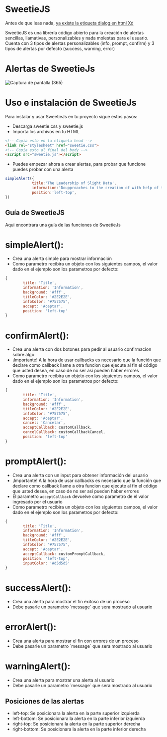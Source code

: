 # SweetieJS

Antes de que leas nada, [ya existe la etiqueta dialog en html Xd](https://developer.mozilla.org/en-US/docs/Web/HTML/Reference/Elements/dialog)

SweetieJS es una librería código abierto para la creación de alertas sencillas, llamativas, personalizables y nada molestas para el usuario.
Cuenta con 3 tipos de alertas personalizables (info, prompt, confirm) y 3 tipos de alertas por defecto (success, warning, error)

# Alertas de SweetieJs
![Captura de pantalla (365)](https://github.com/adonysbrios/SweetieJs/assets/140138535/3ce89f74-ce97-4f33-96a0-de94bb25ccb1)

# Uso e instalación de SweetieJs
Para instalar y usar SweetieJs en tu proyecto sigue estos pasos:
- Descarga sweetie.css y sweetie.js
- Importa los archivos en tu HTML
```html
<!-- Copia esto en la etiqueta head -->
<link rel="stylesheet" href="sweetie.css">
<!-- Copia esto al final del body -->
<script src="sweetie.js"></script>
```
- Puedes empezar ahora a crear alertas, para probar que funcione puedes probar con una alerta
```javascript
simpleAlert({
            title:'The Leadership of Slight Data', 
            information:'Doupproaches to the creation of with help of the development methodology must stay true to The Environment of Minor Regulation ',
            position:'left-top',
})
```

## Guía de SweetieJS
Aqui encontrara una guía de las funciones de SweetieJs

# simpleAlert():
- Crea una alerta simple para mostrar información
- Como parametro recibira un objeto con los siguientes campos, el valor dado en el ejemplo son los parametros por defecto:
```javascript
{
        title: 'Title',
        information: 'Information',
        background: '#fff',
        titleColor: '#2E2E2E',
        infoColor: "#757575",
        accept: 'Aceptar',
        position: 'left-top'
}
```

# confirmAlert():
- Crea una alerta con dos botones para pedir al usuario confirmacion sobre algo
- ¡Importante! A la hora de usar callbacks es necesario que la función que declare como callback llame a otra funcion que ejecute al fin el código 
que usted desea, en caso de no ser así pueden haber errores
- Como parametro recibira un objeto con los siguientes campos, el valor dado en el ejemplo son los parametros por defecto:
```javascript
{
        title: 'Title',
        information: 'Information',
        background: '#fff',
        titleColor: '#2E2E2E',
        infoColor: "#757575",
        accept: 'Aceptar',
        cancel: 'Cancelar',
        acceptCallback: customCallback,
        cancelCallback: customCallbackCancel,
        position: 'left-top'
}
```

# promptAlert():
- Crea una alerta con un input para obtener información del usuario
- ¡Importante! A la hora de usar callbacks es necesario que la función que declare como callback llame a otra funcion que ejecute al fin el código 
que usted desea, en caso de no ser así pueden haber errores
- El parametro ```acceptCallback``` devuelve como parametro de el valor ingresado por el usuario
- Como parametro recibira un objeto con los siguientes campos, el valor dado en el ejemplo son los parametros por defecto:
```javascript
{
        title: 'Title',
        information: 'Information',
        background: '#fff',
        titleColor: '#2E2E2E',
        infoColor: "#757575",
        accept: 'Aceptar',
        acceptCallback: customPromptCallback,
        position: 'left-top',
        inputColor: '#d5d5d5'
}
```

# successAlert():
- Crea una alerta para mostrar el fin exitoso de un proceso
- Debe pasarle un parametro ´message´ que sera mostrado al usuario

# errorAlert():
- Crea una alerta para mostrar el fin con errores de un proceso
- Debe pasarle un parametro ´message´ que sera mostrado al usuario

# warningAlert():
- Crea una alerta para mostrar una alerta al usuario
- Debe pasarle un parametro ´message´ que sera mostrado al usuario

## Posiciones de las alertas
- left-top: Se posicionara la alerta en la parte superior izquierda
- left-bottom: Se posicionara la alerta en la parte inferior izquierda
- right-top: Se posicionara la alerta en la parte superior derecha
- right-bottom: Se posicionara la alerta en la parte inferior derecha
